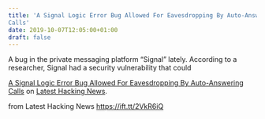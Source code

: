 ```yaml
---
title: 'A Signal Logic Error Bug Allowed For Eavesdropping By Auto-Answering
Calls'
date: 2019-10-07T12:05:00+01:00
draft: false
---
```


A bug in the private messaging platform “Signal” lately. According to a researcher, Signal had a security vulnerability that could

[A Signal Logic Error Bug Allowed For Eavesdropping By Auto-Answering Calls](https://latesthackingnews.com/2019/10/07/a-signal-logic-error-bug-allowed-for-eavesdropping-by-auto-answering-calls/) on [Latest Hacking News](https://latesthackingnews.com).

  
  
from Latest Hacking News https://ift.tt/2VkR6iQ